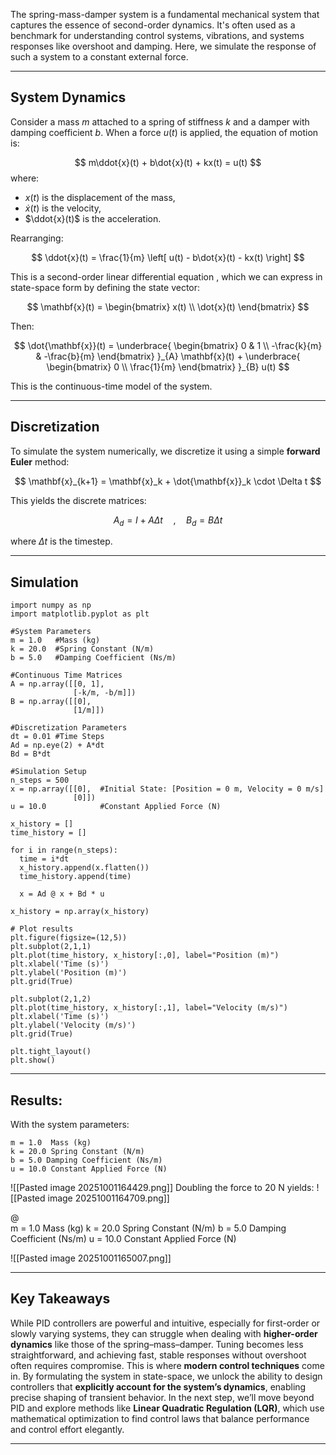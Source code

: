 The spring-mass-damper system is a fundamental mechanical system that captures the essence of second-order dynamics. It's often used as a benchmark for understanding control systems, vibrations, and systems responses like overshoot and damping. Here, we simulate the response of such a system to a constant external force.

---
## System Dynamics

Consider a mass $m$ attached to a spring of stiffness $k$ and a damper with damping coefficient $b$. When a force $u(t)$ is applied, the equation of motion is:

$$
m\ddot{x}(t) + b\dot{x}(t) + kx(t) = u(t)
$$
where:
- ${x}(t)$ is the displacement of the mass,
- $\dot{x}(t)$ is the velocity,
- $\ddot{x}(t)$ is the acceleration.

Rearranging:

$$
\ddot{x}(t) = \frac{1}{m} \left[ u(t) - b\dot{x}(t) - kx(t) \right]
$$

This is a second-order linear differential equation , which we can express in state-space form by defining the state vector:

$$
\mathbf{x}(t) =
\begin{bmatrix}
x(t) \\
\dot{x}(t)
\end{bmatrix}
$$

Then:

$$
\dot{\mathbf{x}}(t) =
\underbrace{
\begin{bmatrix}
0 & 1 \\
-\frac{k}{m} & -\frac{b}{m}
\end{bmatrix}
}_{A}
\mathbf{x}(t)
+
\underbrace{
\begin{bmatrix}
0 \\
\frac{1}{m}
\end{bmatrix}
}_{B}
u(t)
$$

This is the continuous-time model of the system.

---
## Discretization

To simulate the system numerically, we discretize it using a simple **forward Euler** method:

$$
\mathbf{x}_{k+1} = \mathbf{x}_k + \dot{\mathbf{x}}_k \cdot \Delta t
$$

This yields the discrete matrices:

$$
A_d = I + A \Delta t \quad,\quad B_d = B \Delta t
$$

where $\Delta t$ is the timestep.

---
## Simulation

```
import numpy as np
import matplotlib.pyplot as plt

#System Parameters
m = 1.0   #Mass (kg)
k = 20.0  #Spring Constant (N/m)
b = 5.0   #Damping Coefficient (Ns/m)

#Continuous Time Matrices
A = np.array([[0, 1],
              [-k/m, -b/m]])
B = np.array([[0],
              [1/m]])

#Discretization Parameters
dt = 0.01 #Time Steps
Ad = np.eye(2) + A*dt
Bd = B*dt

#Simulation Setup
n_steps = 500
x = np.array([[0],  #Initial State: [Position = 0 m, Velocity = 0 m/s]
              [0]])
u = 10.0            #Constant Applied Force (N)

x_history = []
time_history = []

for i in range(n_steps):
  time = i*dt
  x_history.append(x.flatten())
  time_history.append(time)

  x = Ad @ x + Bd * u

x_history = np.array(x_history)

# Plot results
plt.figure(figsize=(12,5))
plt.subplot(2,1,1)
plt.plot(time_history, x_history[:,0], label="Position (m)")
plt.xlabel('Time (s)')
plt.ylabel('Position (m)')
plt.grid(True)

plt.subplot(2,1,2)
plt.plot(time_history, x_history[:,1], label="Velocity (m/s)")
plt.xlabel('Time (s)')
plt.ylabel('Velocity (m/s)')
plt.grid(True)

plt.tight_layout()
plt.show()
```

---
## Results:

With the system parameters:

	m = 1.0  Mass (kg)
	k = 20.0 Spring Constant (N/m)
	b = 5.0 Damping Coefficient (Ns/m)
	u = 10.0 Constant Applied Force (N)

![[Pasted image 20251001164429.png]]
Doubling the force to 20 N yields:
![[Pasted image 20251001164709.png]]

@ 	 
	m = 1.0  Mass (kg)
	k = 20.0 Spring Constant (N/m)
	b = 5.0 Damping Coefficient (Ns/m)
	u = 10.0 Constant Applied Force (N)

![[Pasted image 20251001165007.png]]

---
## Key Takeaways

While PID controllers are powerful and intuitive, especially for first-order or slowly varying systems, they can struggle when dealing with **higher-order dynamics** like those of the spring–mass–damper. Tuning becomes less straightforward, and achieving fast, stable responses without overshoot often requires compromise. This is where **modern control techniques** come in. By formulating the system in state-space, we unlock the ability to design controllers that **explicitly account for the system’s dynamics**, enabling precise shaping of transient behavior. In the next step, we’ll move beyond PID and explore methods like **Linear Quadratic Regulation (LQR)**, which use mathematical optimization to find control laws that balance performance and control effort elegantly.

---